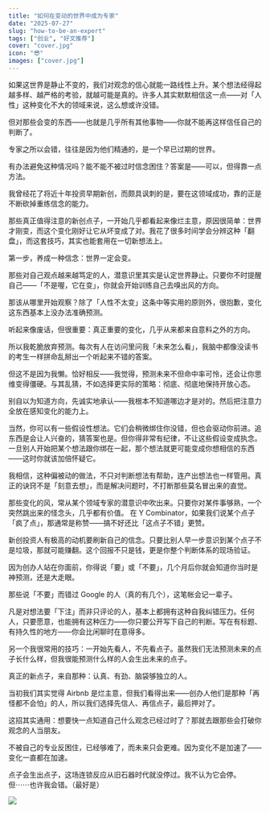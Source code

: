 ```yaml
---
title: "如何在变动的世界中成为专家"
date: "2025-07-27"
slug: "how-to-be-an-expert"
tags: ["创业", "好文推荐"]
cover: "cover.jpg"
icon: "😎"
images: ["cover.jpg"]
---
```

如果这世界是静止不变的，我们对观念的信心就能一路线性上升。某个想法经得起越多样、越严格的考验，就越可能是真的。许多人其实默默相信这一点——对「人性」这种变化不大的领域来说，这么想或许没错。



但对那些会变的东西——也就是几乎所有其他事物——你就不能再这样信任自己的判断了。



专家之所以会错，往往是因为他们精通的，是一个早已过期的世界。



有办法避免这种情况吗？能不能不被过时信念困住？答案是——可以，但得靠一点方法。



我曾经花了将近十年投资早期新创，而颇具讽刺的是，要在这领域成功，靠的正是不断砍掉重练信念的能力。



那些真正值得注意的新创点子，一开始几乎都看起来像烂主意，原因很简单：世界才刚变，而这个变化刚好让它从坏变成了对。我花了很多时间学会分辨这种「翻盘」，而这套技巧，其实也能套用在一切新想法上。



第一步，养成一种信念：世界一定会变。



那些对自己观点越来越笃定的人，潜意识里其实是认定世界静止。只要你不时提醒自己——「不是喔，它在变」，你就会开始训练自己去嗅出风的方向。



那该从哪里开始观察？除了「人性不太变」这条中等实用的原则外，很抱歉，变化这东西基本上没办法准确预测。



听起来像废话，但很重要：真正重要的变化，几乎从来都来自意料之外的方向。



所以我乾脆放弃预测。每次有人在访问里问我「未来怎么看」，我脑中都像没读书的考生一样拼命乱掰出一个听起来不错的答案。



但这不是因为我懒。恰好相反——我觉得，预测未来不但命中率可怜，还会让你思维变得僵硬。与其乱猜，不如选择更实际的策略：彻底、彻底地保持开放心态。



别自以为知道方向，先诚实地承认——我根本不知道哪边才是对的。然后把注意力全放在感知变化的能力上。



当然，你可以有一些假设性想法。它们会稍微绑住你没错，但也会驱动你前进。追东西是会让人兴奋的，猜答案也是。但你得非常有纪律，不让这些假设变成执念。
一旦别人开始把某个想法跟你绑在一起，那个想法就更可能变成你想相信的东西——这时你就该加倍怀疑它。



我相信，这种偏被动的做法，不只对判断想法有帮助，连产出想法也一样管用。真正的诀窍不是「刻意去想」，而是解决问题时，不打断那些莫名冒出来的直觉。



那些变化的风，常从某个领域专家的潜意识中吹出来。只要你对某件事够熟，一个突然跳出来的怪念头，几乎都有价值。
在 Y Combinator，如果我们说某个点子「疯了点」，那通常是称赞——搞不好还比「这点子不错」更赞。



新创投资人有极高的动机要刷新自己的信念。只要比别人早一步意识到某个点子不是垃圾，那就可能赚翻。这个回报不只是钱，更是你整个判断体系的现场验证。



因为创办人站在你面前，你得说「要」或「不要」，几个月后你就会知道你当时是神预测，还是大走眼。



那些说「不要」而错过 Google 的人（真的有几个），这笔帐会记一辈子。



凡是对想法要「下注」而非只评论的人，基本上都拥有这种自我纠错压力。任何人，只要愿意，也能拥有这种压力——你只要公开写下自己的判断。写在有标题、有持久性的地方——你会比闲聊时在意得多。



另一个我很常用的技巧：一开始先看人，不先看点子。虽然我们无法预测未来的点子长什么样，但我很能预测什么样的人会生出未来的点子。



真正的新点子，来自那种：认真、有劲、脑袋够独立的人。



当初我们其实觉得 Airbnb 是烂主意，但我们看得出来——创办人他们是那种「再怪都不会怕」的人，所以我们选择先信人、再信点子，最后押对了。



这招其实通用：想要快一点知道自己什么观念已经过时了？那就去跟那些会打破你观念的人当朋友。



不被自己的专业反困住，已经够难了，而未来只会更难。因为变化不是加速了——变化一直都在加速。



点子会生出点子，这场连锁反应从旧石器时代就没停过。我不认为它会停。
但⋯⋯也许我会错。（最好是）




![](https://prod-files-secure.s3.us-west-2.amazonaws.com/112d0858-5090-4d34-a606-b75eb8d65fd2/46476355-9cf3-4e99-9b7a-3531bc426380/1000202064.png?X-Amz-Algorithm=AWS4-HMAC-SHA256&X-Amz-Content-Sha256=UNSIGNED-PAYLOAD&X-Amz-Credential=ASIAZI2LB46672DQCEGQ%2F20250913%2Fus-west-2%2Fs3%2Faws4_request&X-Amz-Date=20250913T053015Z&X-Amz-Expires=3600&X-Amz-Security-Token=IQoJb3JpZ2luX2VjEMX%2F%2F%2F%2F%2F%2F%2F%2F%2F%2FwEaCXVzLXdlc3QtMiJGMEQCIAiEuKd7Wy07hfS3bmqy4Q5Dxgmeg0JiEUzN%2Fmq6BPe7AiBcmCd%2FiCUCtylj679paDG2EZOUTCIx3adqKTn7J5NzfCr%2FAwg%2BEAAaDDYzNzQyMzE4MzgwNSIMdcSYp9hsM7d1fjAiKtwDiZlKjvOtV9zWmW06aPRFsuSR9epYIYttYPvbAdI5HEdiwQUhn03Ab4XEUnv2Lo%2F%2FJveIomr43EJZQsX94Pc3yAaxkLUZ4f51uOBep5Wusea3FM42zyB%2F8P9Jgm26NOeCdG35Kl%2B1NEyflsROc4aBHPzPsUZx2b%2BPSHXCh9R1QTHBFQO6ylRfl38U8Jqh7DJ4bq7tf4W6aFaAF8JKUZmG9uGgYOvz9mhBzjQLxaJBW03%2FQVNnOT6uLvqEhGmFBJ9Efe8mCdD%2BSQBd1HHCOpJJ9TixeM8OJahAkIGm%2BPRAI7Sayt1ezm4ardWcbSejzbCc95MMxFX1p3fLyUKYj6klFBwQLQeCE66J3GtvSnEcnipacd9OADMrRuhjkiNqAhFPe8uKinaTpq74AHMYytzZACqiNZh5RsE3rfy%2B9yGyg01YH%2F7F1KNGq7EjkjDdSyVlSEWP8BAZOE%2Bbqj8DwnE5NFvci6%2BbRJeNXmRgag1Uavrr%2BspYNWAjfEPBO1z6NcSrGd6iwPP5GV5A%2BBou4bjCsiqm9wsfaybEb%2BqmzbDzVH5GTEcJBXU9ln4ygtC6hmbey5DIB0Mo4gT9cde%2ByfbuC6F0ZNKinudqS3aVRiSoIIlb0XGWsEfjQDTxoTEwj%2FqTxgY6pgH28M9l0CnQG3kYruQMrSIz9ko4oW65eUrJX0XooYz4qzijmkKNExxqyXKmmNprBFxQ0mv5kx5L74I5d6smqeg7l%2BoY%2F4oGT1IfERW2HiwzFZmQ8wviSHDsI8FYhaPOsZHqCxRFohl4zy4DFl5wM5VLArIojrq%2BLjPwgLqK7gSRVysrpBSLBp5lcH8Mz%2F%2FuVVBDGtZK93wzz%2F1wFq1YlsYx9wr5sSfh&X-Amz-Signature=1be5b768ef152e8e73a7f01db25ba9aa34062634a0aaf0e8e6a4ba899ecdcb0d&X-Amz-SignedHeaders=host&x-amz-checksum-mode=ENABLED&x-id=GetObject)

